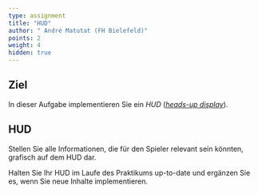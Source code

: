 ```yaml
---
type: assignment
title: "HUD"
author: " André Matutat (FH Bielefeld)"
points: 2
weight: 4
hidden: true
---
```


## Ziel

In dieser Aufgabe implementieren Sie ein _HUD_ ([_heads-up display_](https://en.wikipedia.org/wiki/Heads-up_display_(video_games))).

## HUD

Stellen Sie alle Informationen, die für den Spieler relevant sein könnten, grafisch auf dem HUD dar.

Halten Sie Ihr HUD im Laufe des Praktikums up-to-date und ergänzen Sie es, wenn Sie neue Inhalte implementieren.
